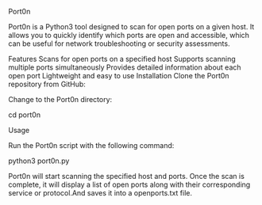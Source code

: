 Port0n

Port0n is a Python3 tool designed to scan for open ports on a given host. It allows you to quickly identify which ports are open and accessible, which can be useful for network troubleshooting or security assessments.

Features
Scans for open ports on a specified host
Supports scanning multiple ports simultaneously
Provides detailed information about each open port
Lightweight and easy to use
Installation
Clone the Port0n repository from GitHub:


Change to the Port0n directory:

cd port0n

Usage

Run the Port0n script with the following command:


python3 port0n.py <ip>



Port0n will start scanning the specified host and ports. Once the scan is complete, it will display a list of open ports along with their corresponding service or protocol.And saves it into a openports.txt file.
